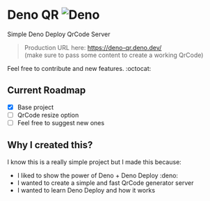 # Deno QR ![Deno](https://img.shields.io/badge/Deno-000000?logo=deno&logoColor=white)
Simple Deno Deploy QrCode Server
> Production URL here: https://deno-qr.deno.dev/ \
> (make sure to pass some content to create a working QrCode)

Feel free to contribute and new features. :octocat:

## Current Roadmap
- [x] Base project
- [ ] QrCode resize option
- [ ] Feel free to suggest new ones

## Why I created this?
I know this is a really simple project but I made this because:
- I liked to show the power of Deno + Deno Deploy :deno:
- I wanted to create a simple and fast QrCode generator server
- I wanted to learn Deno Deploy and how it works
